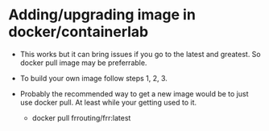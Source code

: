 # Adding/upgrading image in docker/containerlab

 - This works but it can bring issues if you go to the latest and greatest. So docker pull image may be preferrable.
 - To build your own image follow steps 1, 2, 3.

 - Probably the recommended way to get a new image would be to just use docker pull. At least while your getting used to it.
   - docker pull frrouting/frr:latest

